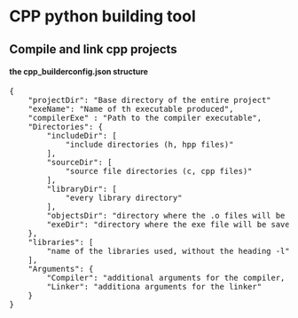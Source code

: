 # CPP python building tool
## Compile and link cpp projects 

#### the cpp_builderconfig.json structure

<pre>
{
    "projectDir": "Base directory of the entire project"
    "exeName": "Name of th executable produced",
	"compilerExe" : "Path to the compiler executable",
    "Directories": { 
        "includeDir": [
            "include directories (h, hpp files)"
        ],
        "sourceDir": [
            "source file directories (c, cpp files)"
        ],
        "libraryDir": [
            "every library directory"
        ],
        "objectsDir": "directory where the .o files will be saved",
        "exeDir": "directory where the exe file will be saved"
    },
    "libraries": [
        "name of the libraries used, without the heading -l"
    ],
    "Arguments": {
        "Compiler": "additional arguments for the compiler, like c standard or warnings
        "Linker": "additiona arguments for the linker"
    }
}
</pre>